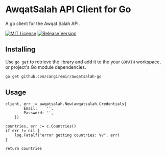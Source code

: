 
# AwqatSalah API Client for Go

A go client for the Awqat Salah API. 


[![MIT License](https://img.shields.io/badge/License-MIT-orange.svg)](https://github.com/cangiremir/awqatsalah-go/blob/main/LICENSE)
[![Release Version](https://img.shields.io/github/v/release/cangiremir/awqatsalah-go)](https://github.com/cangiremir/awqatsalah-go/releases/tag/v0.1.0)

## Installing

Use `go get` to retrieve the library and add it to the your `GOPATH` workspace, or project's Go module dependencies.   

```bash
go get github.com/cangiremir/awqatsalah-go
```

## Usage

```
client, err := awqatsalah.New(awqatsalah.Credentials{
		Email:    '',
		Password: '',
	})

countries, err := c.Countries()
if err != nil {
    log.Fatalf("error getting countries: %v", err)
}

return countries
```

  
